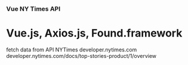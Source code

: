### Vue NY Times API 

# Vue.js,  Axios.js, Found.framework 


fetch data from API NYTimes
developer.nytimes.com
developer.nytimes.com/docs/top-stories-product/1/overview

